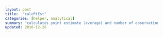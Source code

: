 ```yaml
---
layout: post
title:  "calcPtEst"
categories: [helper, analytical]
summary: "calculates point estimate (average) and number of observations, with or without weighting based on survey design"
updated: 2016-12-28
---
```

